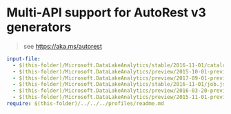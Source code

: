 # Multi-API support for AutoRest v3 generators

> see https://aka.ms/autorest

``` yaml $(enable-multi-api)
input-file:
  - $(this-folder)/Microsoft.DataLakeAnalytics/stable/2016-11-01/catalog.json
  - $(this-folder)/Microsoft.DataLakeAnalytics/preview/2015-10-01-preview/catalog.json
  - $(this-folder)/Microsoft.DataLakeAnalytics/preview/2017-09-01-preview/job.json
  - $(this-folder)/Microsoft.DataLakeAnalytics/stable/2016-11-01/job.json
  - $(this-folder)/Microsoft.DataLakeAnalytics/preview/2016-03-20-preview/job.json
  - $(this-folder)/Microsoft.DataLakeAnalytics/preview/2015-11-01-preview/job.json
require: $(this-folder)/../../../profiles/readme.md
```
